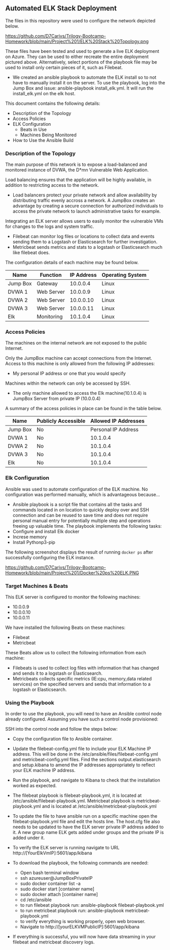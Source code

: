## Automated ELK Stack Deployment

The files in this repository were used to configure the network depicted below.

https://github.com/D7Carivs/Trilogy-Bootcamp-Homework/blob/main/Project%201/ELK%20Stack%20Topology.png

These files have been tested and used to generate a live ELK deployment on Azure. They can be used to either recreate the entire deployment pictured above. Alternatively, select portions of the playbook file may be used to install only certain pieces of it, such as Filebeat.

  - We created an ansible playbook to automate the ELK install so to not have to manually install it on the server. To use the playbook, log into the Jump Box and issue: ansible-playbook install_elk.yml. It will run the install_elk.yml on the elk host.

This document contains the following details:
- Description of the Topology
- Access Policies
- ELK Configuration
  - Beats in Use
  - Machines Being Monitored
- How to Use the Ansible Build


### Description of the Topology

The main purpose of this network is to expose a load-balanced and monitored instance of DVWA, the D*mn Vulnerable Web Application.

Load balancing ensures that the application will be highly available, in addition to restricting access to the network.
- Load balancers protect your private network and allow availability by distributing traffic evenly accross a network. A JumpBox creates an advantage by creating a secure connection for authorized individuals to access the private network to launch administrative tasks for example. 

Integrating an ELK server allows users to easily monitor the vulnerable VMs for changes to the logs and system traffic.
- Filebeat can monitor log files or locations to collect data and events sending them to a Logstash or Elasticsearch for further investigation. 
- Metricbeat sends metrics and stats to a logstash or Elasticsearch much like filebeat does. 

The configuration details of each machine may be found below.

| Name     | Function  | IP Address | Operating System |
|----------|---------- |------------|------------------|
| Jump Box | Gateway   | 10.0.0.4   | Linux            |
| DVWA 1   | Web Server| 10.0.0.9   | Linux            |
| DVWA 2   | Web Server| 10.0.0.10  | Linux            |
| DVWA 3   | Web Server| 10.0.0.11  | Linux            |
| Elk      | Monitoring| 10.1.0.4   | Linux            |     

### Access Policies

The machines on the internal network are not exposed to the public Internet. 

Only the JumpBox machine can accept connections from the Internet. Access to this machine is only allowed from the following IP addresses:
- My personal IP address or one that you would specify

Machines within the network can only be accessed by SSH.
- The only machine allowed to access the Elk machine(10.1.0.4) is JumpBox Server from private IP (10.0.0.4)

A summary of the access policies in place can be found in the table below.

| Name     | Publicly Accessible | Allowed IP Addresses |
|----------|---------------------|----------------------|
| Jump Box | No                  | Personal IP Address  |
| DVWA 1   | No                  | 10.1.0.4             |
| DVWA 2   | No                  | 10.1.0.4             |
| DVWA 3   | No                  | 10.1.0.4             |
| Elk      | No                  | 10.1.0.4             |

### Elk Configuration

Ansible was used to automate configuration of the ELK machine. No configuration was performed manually, which is advantageous because...
- Ansible playbook is a script file that contains all the tasks and commands located in on location to quickly deploy over and SSH connection and can be reused to save time and does not require personal manual entry for potentially multiple step and operations freeing up valuable time. 
The playbook implements the following tasks:
- Configure and install Elk docker
- Increse memory
- Install Pythonp3-pip

The following screenshot displays the result of running `docker ps` after successfully configuring the ELK instance.

https://github.com/D7Carivs/Trilogy-Bootcamp-Homework/blob/main/Project%201/Docker%20ps%20ELK.PNG

### Target Machines & Beats
This ELK server is configured to monitor the following machines:
- 10.0.0.9
- 10.0.0.10
- 10.0.0.11

We have installed the following Beats on these machines:
- Filebeat
- Metricbeat

These Beats allow us to collect the following information from each machine:
- Filebeats is used to collect log files with information that has changed and sends it to a logstash or Elasticsearch.
- Metricbeats collects specific metrics (IE:cpu, memory,data related services) on the specified servers and sends that information to a logstash or Elasticsearch.

### Using the Playbook
In order to use the playbook, you will need to have an Ansible control node already configured. Assuming you have such a control node provisioned: 

SSH into the control node and follow the steps below:
- Copy the configuration file to Ansible container.
- Update the filebeat-config.yml file to include your ELK Machine IP address. This will be done in the /etc/ansible/files/filebeat-config.yml and metricbeat-config.yml files. Find the sections output.elasticsearch and setup.kibana to amend the IP addresses appropriately to reflect your ELK machine IP address.


- Run the playbook, and navigate to Kibana to check that the installation worked as expected.

- The filebeat playbook is filebeat-playbook.yml, it is located at /etc/ansible/filebeat-playbook.yml. Metricbeat playbook is metricbeat-playbook.yml and is located at /etc/ansible/metricbeat-playbook.yml
- To update the file to have ansible run on a specific machine open the filebeat-playbook.yml file and edit the hosts line. The host.cfg file also needs to be updated to have the ELK server private IP address added to it. A new group name ELK gets added under groups and the private IP is added under it.
- To verify the ELK server is running navigate to URL http://[YourElkVmIP]:5601/app/kibana

- To download the playbook, the following commands are needed:
  - Open bash terminal window
  - ssh azureuser@JumpBoxPrivateIP
  - sudo docker container list -a
  - sudo docker start [container name] 
  - sudo docker attach [container name]
  - cd /etc/ansible
  - to run filebeat playbook run: ansible-playbook filebeat-playbook.yml
  - to run metricbeat playbook run: ansible-playbook metricbeat-playbook.yml
  - to verify everything is working properly, open web browser. 
  - Navigate to http://[yourELKVMPublicIP]:5601/app/kibana
  
- If everything is successful, you will now have data streaming in your filebeat and metricbeat discovery logs.  
  